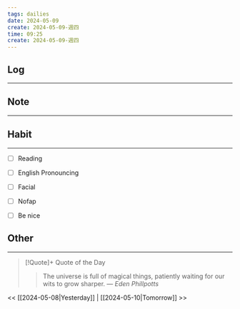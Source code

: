 ```yaml
---
tags: dailies  
date: 2024-05-09
create: 2024-05-09-週四
time: 09:25
create: 2024-05-09-週四
---
```


## Log
---


## Note
---


## Habit
---
- [ ] Reading
- [ ] English Pronouncing
- [ ] Facial
- [ ] Nofap
- [ ] Be nice


## Other
---

> [!Quote]+ Quote of the Day
> > The universe is full of magical things, patiently waiting for our wits to grow sharper.
> — <cite>Eden Phillpotts</cite>

<< [[2024-05-08|Yesterday]] | [[2024-05-10|Tomorrow]] >>